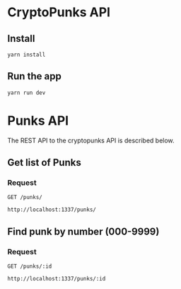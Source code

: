 # CryptoPunks API

## Install

    yarn install

## Run the app

    yarn run dev

# Punks API

The REST API to the cryptopunks API is described below.

## Get list of Punks

### Request

`GET /punks/`

    http://localhost:1337/punks/

## Find punk by number (000-9999)

### Request

`GET /punks/:id`

    http://localhost:1337/punks/:id
